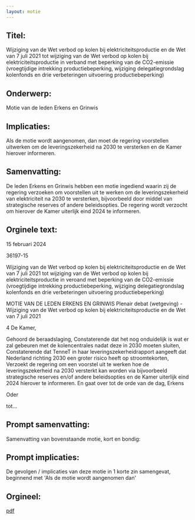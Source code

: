 ```yaml
---
layout: motie
---
```

## Titel:
Wijziging van de Wet verbod op kolen bij elektriciteitsproductie en de Wet van 7 juli 2021 tot wijziging van de Wet verbod op kolen bij elektriciteitsproductie in verband met beperking van de CO2-emissie (vroegtijdige intrekking productiebeperking, wijziging delegatiegrondslag kolenfonds en drie verbeteringen uitvoering productiebeperking)
## Onderwerp:
Motie van de leden Erkens en Grinwis
## Implicaties:
Als de motie wordt aangenomen, dan moet de regering voorstellen uitwerken om de leveringszekerheid na 2030 te versterken en de Kamer hierover informeren.
## Samenvatting:
De leden Erkens en Grinwis hebben een motie ingediend waarin zij de regering verzoeken om voorstellen uit te werken om de leveringszekerheid van elektriciteit na 2030 te versterken, bijvoorbeeld door middel van strategische reserves of andere beleidsopties. De regering wordt verzocht om hierover de Kamer uiterlijk eind 2024 te informeren.
## Orginele text:


15 februari 2024

36197-15

Wijziging van de Wet verbod op kolen bij elektriciteitsproductie en de Wet van 7 juli 2021 tot wijziging van de Wet verbod
op kolen bij elektriciteitsproductie in veroand met beperking van de CO2-emissie (vroegtijdige intrekking
productiebeperking, wijziging delegatiegrondslag kolenfonds en drie verbeteringen uitvoering productiebeperking)

MOTIE VAN DE LEDEN ERKENS EN GRINWIS
Plenair debat (wetgeving) - Wijziging van de Wet verbod op kolen bij elektriciteitsproductie en de Wet van 7 juli 2021

4
De Kamer,

Gehoord de beraadslaging,
Constaterende dat het nog onduidelijk is wat er zal gebeuren met de kolencentrales nadat deze in
2030 moeten sluiten,
Constaterende dat TenneT in haar leveringszekerheidrapport aangeeft dat Nederland richting 2030
een groter risico heeft op stroomtekorten,
Verzoekt de regering om een voorstel uit te werken hoe de leveringszekerheid na 2030 versterkt kan
worden via bijvoorbeeld strategische reserves en/of andere beleidsopties en de Kamer uiterlijk eind
2024 hierover te informeren.
En gaat over tot de orde van de dag,
Erkens

Oder

tot...


## Prompt samenvatting:
Samenvatting van bovenstaande motie, kort en bondig:


## Prompt implicaties:
De gevolgen / implicaties van deze motie in 1 korte zin samengevat, beginnend met 'Als de motie wordt aangenomen dan' 

## Orgineel:
[pdf](https://gegevensmagazijn.tweedekamer.nl/OData/v4/2.0/Document(5dfd71b1-473d-471e-a7c7-7cca3dab0a23)/resource)

